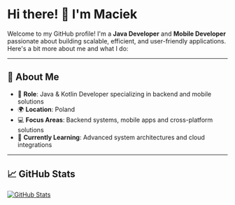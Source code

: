 # Hi there! 👋 I'm Maciek

Welcome to my GitHub profile! I'm a **Java Developer** and **Mobile Developer** passionate about building scalable, efficient, and user-friendly applications. Here's a bit more about me and what I do:

---

## 🚀 About Me
- 🎯 **Role**: Java & Kotlin Developer specializing in backend and mobile solutions
- 🌍 **Location**: Poland
- 💻 **Focus Areas**: Backend systems, mobile apps and cross-platform solutions
- 🌱 **Currently Learning**: Advanced system architectures and cloud integrations

---

## 📈 GitHub Stats

<a href="https://github.com/anuraghazra/github-readme-stats">
<img src="https://github-readme-stats.vercel.app/api/top-langs/?username=MagresH&layout=donut" alt="GitHub Stats">
</a>

